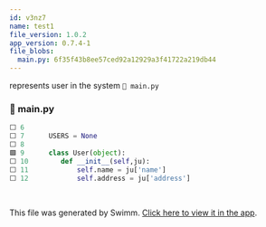 ```yaml
---
id: v3nz7
name: test1
file_version: 1.0.2
app_version: 0.7.4-1
file_blobs:
  main.py: 6f35f43b8ee57ced92a12929a3f41722a219db44
---
```


represents user in the system `📄 main.py`
<!-- NOTE-swimm-snippet: the lines below link your snippet to Swimm -->
### 📄 main.py
```python
⬜ 6      
⬜ 7      USERS = None
⬜ 8      
🟩 9      class User(object):
⬜ 10     	def __init__(self,ju):
⬜ 11     		self.name = ju['name']
⬜ 12     		self.address = ju['address']
```

<br/>

This file was generated by Swimm. [Click here to view it in the app](https://app.swimm.io/repos/Z2l0aHViJTNBJTNBYWRkcmVzc2VzJTNBJTNBZWtleWRhcg==/docs/v3nz7).
